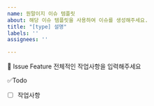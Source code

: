 ```yaml
---
name: 뭔말이지 이슈 템플릿
about: 해당 이슈 템플릿을 사용하여 이슈를 생성해주세요.
title: "[type] 설명"
labels: ''
assignees: ''

---
```


📍 Issue Feature
전체적인 작업사항을 입력해주세요

✅Todo
- [ ] 작업사항
